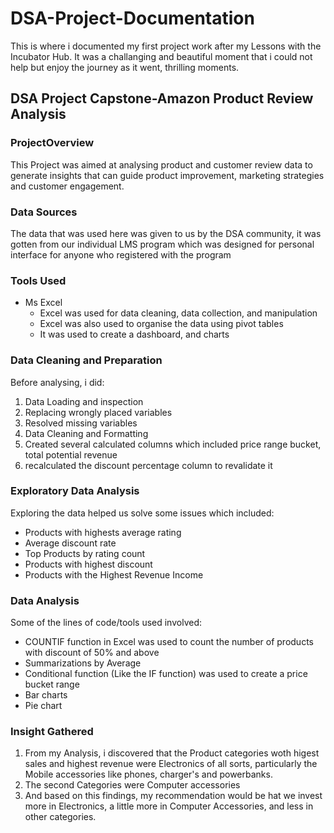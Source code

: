 # DSA-Project-Documentation

This is where i documented my first project work after my Lessons with the Incubator Hub.
It was a challanging and beautiful moment that i could not help but enjoy the journey as it went, thrilling moments.

## DSA Project Capstone-Amazon Product Review Analysis

### ProjectOverview
This Project was aimed at analysing product and customer review data to generate insights that can guide product improvement, marketing strategies and customer engagement.

### Data Sources
The data that was used here was given to us by the DSA community, it was gotten from our individual LMS program which was designed for personal interface for anyone who registered with the program

### Tools Used
- Ms Excel
   - Excel was used for data cleaning, data collection, and manipulation 
   - Excel was also used to organise the data using pivot tables
   - It was used to create a dashboard, and charts
    
### Data Cleaning and Preparation 
Before analysing, i did:
1. Data Loading and inspection
2. Replacing wrongly placed variables
3. Resolved missing variables
4. Data Cleaning and Formatting
5. Created several calculated columns which included price range bucket, total potential revenue
6. recalculated the discount percentage column to revalidate it

### Exploratory Data Analysis
Exploring the data helped us solve some issues which included:
 - Products with highests average rating
 - Average discount rate
 - Top Products by rating count
 - Products with highest discount
 - Products with the Highest Revenue Income
   
### Data Analysis
Some of the lines of code/tools used involved:
- COUNTIF function in Excel was used to count the number of products with discount of 50% and above
- Summarizations by Average
- Conditional function (Like the IF function) was used to create a price bucket range
- Bar charts
- Pie chart

### Insight Gathered
 1. From my Analysis, i discovered that the Product categories woth higest sales and highest revenue were Electronics of all sorts, particularly the Mobile accessories like phones, charger's and powerbanks.
 2. The second Categories were Computer accessories
 3. And based on this findings, my recommendation would be hat we invest more in Electronics, a little more in Computer Accessories, and less in other categories.
